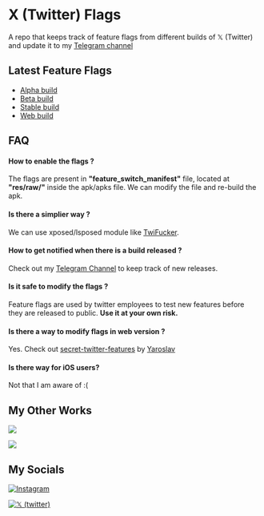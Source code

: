 
# X (Twitter) Flags

A repo that keeps track of feature flags from different builds of 𝕏 (Twitter) and update it to my [Telegram channel](https://telegram.me/twitter_app_flags)


## Latest Feature Flags

- [Alpha build](https://github.com/Swakshan/X-Flags/blob/main/flags_alpha.json)
- [Beta build](https://github.com/Swakshan/X-Flags/blob/main/flags_beta.json)
- [Stable build](https://github.com/Swakshan/X-Flags/blob/main/flags_stable.json)
- [Web build](https://github.com/Swakshan/X-Flags/blob/main/flags_web.json)


## FAQ

#### How to enable the flags ?

The flags are present in **"feature_switch_manifest"** file, located at **"res/raw/"** inside the apk/apks file. We can modify the file and re-build the apk.

#### Is there a simplier way ?

We can use xposed/lsposed module like [TwiFucker](https://github.com/Dr-TSNG/TwiFucker).

#### How to get notified when there is a build released ?

Check out my [Telegram Channel](https://telegram.me/twitter_app_flags) to keep track of new releases.

#### Is it safe to modify the flags ?

Feature flags are used by twitter employees to test new features before they are released to public. **Use it at your own risk.**

#### Is there a way to modify flags in web version ?

Yes. Check out [secret-twitter-features](https://github.com/yaroslav-n/x-feature-flags) by [Yaroslav](https://twitter.com/512x512/)

#### Is there way for iOS users?

Not that I am aware of :(

## My Other Works

[![](https://img.shields.io/badge/Telegram-Instagram%20Update%20Tracker-111?label=&logo=telegram&logoWidth=30)](https://telegram.me/instabuilds)

[![](https://img.shields.io/badge/Telegram-WhatsApp%20Update%20Tracker-111?label=&logo=telegram&logoWidth=30)](https://telegram.me/whatsappbuilds)


## My Socials

[![Instagram](https://img.shields.io/badge/Instagram-%23E4405F.svg?style=for-the-badge&logo=Instagram&logoColor=white)](https://instagram.com/therealswak/)

[![𝕏 (twitter)](https://img.shields.io/badge/%20X%20(Twitter)-000?style=for-the-badge&logo=x&logoColor=white)](https://x.com/swak_12)


